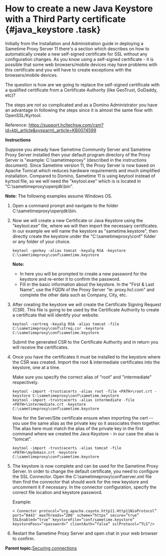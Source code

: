# How to create a new Java Keystore with a Third Party certificate {#java_keystore .task}

Initially from the Installation and Administration guide in deploying a Sametime Proxy Server 11 there's a section which describes on how to automatically create a new self-signed certificate for SSL without any configuration changes. As you know using a self-signed certificate - it is possible that some web browsers/mobile devices may have problems with this certificate and you will have to create exceptions with the browsers/mobile devices.

The question is how are we going to replace the self-signed certificate with a qualified certificate from a Certificate Authority \(like GeoTrust, GoDaddy, etc\)?

The steps are not so complicated and as a Domino Administrator you have an advantage in following the steps since it is almost the same flow with OpenSSL/Kyrtool.

Reference: https://support.hcltechsw.com/csm?id=kb\_article&sysparm\_article=KB0074599

**Instructions**

Suppose you already have Sametime Community Server and Sametime Proxy Server installed then your default program directory of the Proxy Server is "example: C:\\sametimeproxy" \(described in the instructions document\). Since Sametime version 11, the Proxy Server is now based on Apache Tomcat which reduces hardware requirements and much simplified installation. Compared to Domino, Sametime 11 is using keytool instead of kyrtool file, so we will need the "keytool.exe" which is is located in "C:\\sametimeproxy\\openjdk\\bin".

**Note:** The following examples assume Windows OS.

1.  Open a command prompt and navigate to the folder C:\\sametimeproxy\\openjdk\\bin.
2.  Now we will create a new Certificate or Java Keystore using the "keytool.exe" file, where we will then import the necessary certificates. In our example we will name the keystore as "sametime.keystore", then directly create the keystore under the "C:\\sametimeproxy\\conf" folder or any folder of your choice.

    ```
    keytool -genkey -alias tomcat -keyalg RSA -keystore C:\sametimeproxy\conf\sametime.keystore
    ```

    **Note:**

    -   In here you will be prompted to create a new password for the keystore and re-enter it to confirm the password.
    -   Fill in the basic information about the keystore. In the "First & Last Name", use the FQDN of the Proxy Server "ie: proxy.hcl.com" and complete the other data such as Company, City, etc.
3.  After creating the keystore we will create the Certificate Signing Request \(CSR\). This file is going to be used by the Certificate Authority to create a certificate that will identify your website.

    ``` {#codeblock_s5j_t1l_4qb}
    keytool -certreq -keyalg RSA -alias tomcat -file C:\sametimeproxy\conf\streq.csr -keystore C:\sametimeproxy\conf\sametime.keystore
    ```

    Submit the generated CSR to the Certificate Authority and in return you will receive the certificates.

4.  Once you have the certificates it must be installed to the keystore where the CSR was created. Import the root & intermediate certificates into the keystore, one at a time.

    Make sure you specify the correct alias of "root" and "intermediate" respectively.

    ```
    keytool -import -trustcacerts -alias root -file <PATH>\root.crt -keystore C:\sametimeproxy\conf\sametime.keystore
    keytool -import -trustcacerts -alias intermediate -file <PATH>\intermediate.crt -keystore C:\sametimeproxy\conf\sametime.keystore
    ```

    Now for the Server/Site certificate ensure when importing the cert -- you use the same alias as the private key so it associates them together. The alias here must match the alias of the private key in the first command where we created the Java Keystore - in our case the alias is "tomcat".

    ```
    keytool -import -trustcacerts -alias tomcat -file <PATH>\mydomain.crt -keystore C:\sametimeproxy\conf\sametime.keystore
    ```

5.  The keystore is now complete and can be used for the Sametime Proxy Server. In order to change the default certificate, you need to configure the SSL Connector. Open the C:\\sametimeproxy\\conf\\server.xml file then find the connector that should work for the new keystore and uncomment it if necessary. In the connector configuration, specify the correct file location and keystore password.

    Example:

    ```
    < Connector protocol=”org.apache.coyote.http11.Http11NioProtocol” port=”8443″ maxThreads=”200″ scheme=”https” secure=”true” SSLEnabled=”true” keystoreFile=”conf/sametime.keystore” keystorePass=”<password>” clientAuth=”false” sslProtocol=”TLS”/>
    ```

6.  Restart the Sametime Proxy Server and open chat in your web browser to confirm.

**Parent topic:**[Securing connections](securing_connections.md)

